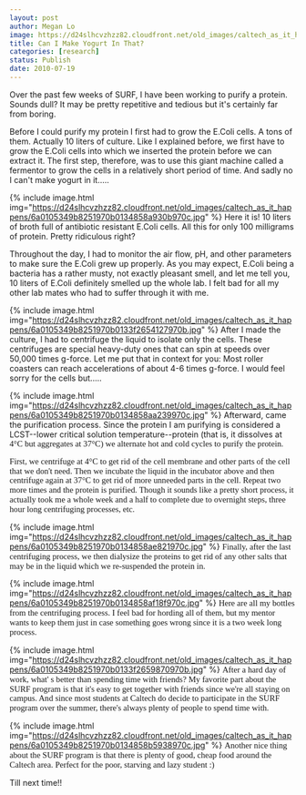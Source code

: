 ```yaml
---
layout: post
author: Megan Lo
image: https://d24slhcvzhzz82.cloudfront.net/old_images/caltech_as_it_happens/6a0105349b8251970b0134858a9117970c.jpg
title: Can I Make Yogurt In That?
categories: [research]
status: Publish
date: 2010-07-19
---
```



Over the past few weeks of SURF, I have been working to purify a protein. Sounds dull? It may be pretty repetitive and tedious but it's certainly far from boring.

Before I could purify my protein I first had to grow the E.Coli cells. A tons of them. Actually 10 liters of culture. Like I explained before, we first have to grow the E.Coli cells into which we inserted the protein before we can extract it. The first step, therefore, was to use this giant machine called a fermentor to grow the cells in a relatively short period of time. And sadly no I can't make yogurt in it.....


{% include image.html img="https://d24slhcvzhzz82.cloudfront.net/old_images/caltech_as_it_happens/6a0105349b8251970b0134858a930b970c.jpg" %}
Here it is! 10 liters of broth full of antibiotic resistant E.Coli cells. All this for only 100 milligrams of protein. Pretty ridiculous right?

Throughout the day, I had to monitor the air flow, pH, and other parameters to make sure the E.Coli grew up properly. As you may expect, E.Coli being a bacteria has a rather musty, not exactly pleasant smell, and let me tell you, 10 liters of E.Coli definitely smelled up the whole lab. I felt bad for all my other lab mates who had to suffer through it with me.


{% include image.html img="https://d24slhcvzhzz82.cloudfront.net/old_images/caltech_as_it_happens/6a0105349b8251970b0133f2654127970b.jpg" %}
After I made the culture, I had to centrifuge the liquid to isolate only the cells. These centrifuges are special heavy-duty ones that can spin at speeds over 50,000 times g-force. Let me put that in context for you: Most roller coasters can reach accelerations of about 4-6 times g-force. I would feel sorry for the cells but.....


{% include image.html img="https://d24slhcvzhzz82.cloudfront.net/old_images/caltech_as_it_happens/6a0105349b8251970b0134858aa239970c.jpg" %}
Afterward, came the purification process. Since the protein I am purifying is considered a LCST--lower critical solution temperature--protein (that is, it dissolves at <span style="font-size: 11pt; line-height: 115%; font-family: 'Calibri','sans-serif';">4°C but aggregates at <span style="font-size: 11pt; line-height: 115%; font-family: 'Calibri','sans-serif';">37°C) we alternate hot and cold cycles to purify the protein. 

<span style="font-size: 11pt; line-height: 115%; font-family: 'Calibri','sans-serif';">First, we centrifuge at <span style="font-size: 11pt; line-height: 115%; font-family: 'Calibri','sans-serif';">4°C to get rid of the cell membrane and other parts of the cell that we don't need. Then we incubate the liquid in the incubator above and then centrifuge again at <span style="font-size: 11pt; line-height: 115%; font-family: 'Calibri','sans-serif';">37°C to get rid of more unneeded parts in the cell. Repeat two more times and the protein is purified. Though it sounds like a pretty short process, it actually took me a whole week and a half to complete due to overnight steps, three hour long centrifuging processes, etc.


{% include image.html img="https://d24slhcvzhzz82.cloudfront.net/old_images/caltech_as_it_happens/6a0105349b8251970b0134858ae821970c.jpg" %}
<span style="font-size: 11pt; line-height: 115%; font-family: 'Calibri','sans-serif';">Finally, after the last centrifuging process, we then dialysize the proteins to get rid of any other salts that may be in the liquid which we re-suspended the protein in. 

{% include image.html img="https://d24slhcvzhzz82.cloudfront.net/old_images/caltech_as_it_happens/6a0105349b8251970b0134858af18f970c.jpg" %}
<span style="font-size: 11pt; line-height: 115%; font-family: 'Calibri','sans-serif';">Here are all my bottles from the centrifuging process. I feel bad for hording all of them, but my mentor wants to keep them just in case something goes wrong since it is a two week long process.


{% include image.html img="https://d24slhcvzhzz82.cloudfront.net/old_images/caltech_as_it_happens/6a0105349b8251970b0133f2659870970b.jpg" %}
<span style="font-size: 11pt; line-height: 115%; font-family: 'Calibri','sans-serif';">After a hard day of work, what' s better than spending time with friends? My favorite part about the SURF program is that it's easy to get together with friends since we're all staying on campus. And since most students at Caltech do decide to participate in the SURF program over the summer, there's always plenty of people to spend time with.


{% include image.html img="https://d24slhcvzhzz82.cloudfront.net/old_images/caltech_as_it_happens/6a0105349b8251970b0134858b5938970c.jpg" %}
<span style="font-size: 11pt; line-height: 115%; font-family: 'Calibri','sans-serif';">Another nice thing about the SURF program is that there is plenty of good, cheap food around the Caltech area. Perfect for the poor, starving and lazy student :)

Till next time!!

<span style="font-size: 11pt; line-height: 115%; font-family: 'Calibri','sans-serif';">

<span style="font-size: 11pt; line-height: 115%; font-family: 'Calibri','sans-serif';">

<span style="font-size: 11pt; line-height: 115%; font-family: 'Calibri','sans-serif';">

